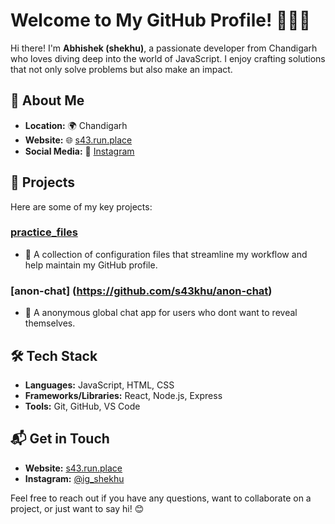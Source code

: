 # Welcome to My GitHub Profile! 👨‍💻✨

Hi there! I'm **Abhishek (shekhu)**, a passionate developer from Chandigarh who loves diving deep into the world of JavaScript. I enjoy crafting solutions that not only solve problems but also make an impact.

## 🌟 About Me

- **Location:** 🌍 Chandigarh
- **Website:** 🌐 [s43.run.place](https://www.s43.run.place)
- **Social Media:** 📸 [Instagram](https://www.instagram.com/ig_shekhu)

## 🚀 Projects

Here are some of my key projects:

### [practice_files](https://github.com/s43khu/practice_files)
- 📁 A collection of configuration files that streamline my workflow and help maintain my GitHub profile.

### [anon-chat] (https://github.com/s43khu/anon-chat)
- 📁 A anonymous global chat app for users who dont want to reveal themselves.

## 🛠️ Tech Stack

- **Languages:** JavaScript, HTML, CSS
- **Frameworks/Libraries:** React, Node.js, Express
- **Tools:** Git, GitHub, VS Code

## 📬 Get in Touch

- **Website:** [s43.run.place](https://www.s43.run.place)
- **Instagram:** [@ig_shekhu](https://www.instagram.com/ig_shekhu)

Feel free to reach out if you have any questions, want to collaborate on a project, or just want to say hi! 😊
